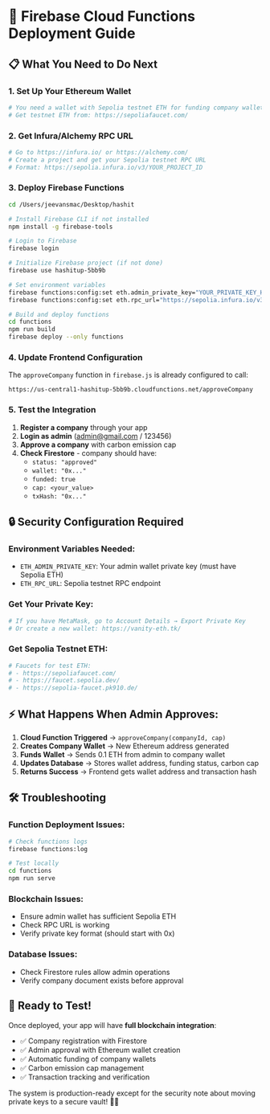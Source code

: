 # 🚀 Firebase Cloud Functions Deployment Guide

## 📋 What You Need to Do Next

### 1. **Set Up Your Ethereum Wallet**

```bash
# You need a wallet with Sepolia testnet ETH for funding company wallets
# Get testnet ETH from: https://sepoliafaucet.com/
```

### 2. **Get Infura/Alchemy RPC URL**

```bash
# Go to https://infura.io/ or https://alchemy.com/
# Create a project and get your Sepolia testnet RPC URL
# Format: https://sepolia.infura.io/v3/YOUR_PROJECT_ID
```

### 3. **Deploy Firebase Functions**

```bash
cd /Users/jeevansmac/Desktop/hashit

# Install Firebase CLI if not installed
npm install -g firebase-tools

# Login to Firebase
firebase login

# Initialize Firebase project (if not done)
firebase use hashitup-5bb9b

# Set environment variables
firebase functions:config:set eth.admin_private_key="YOUR_PRIVATE_KEY_HERE"
firebase functions:config:set eth.rpc_url="https://sepolia.infura.io/v3/YOUR_INFURA_KEY"

# Build and deploy functions
cd functions
npm run build
firebase deploy --only functions
```

### 4. **Update Frontend Configuration**

The `approveCompany` function in `firebase.js` is already configured to call:

```
https://us-central1-hashitup-5bb9b.cloudfunctions.net/approveCompany
```

### 5. **Test the Integration**

1. **Register a company** through your app
2. **Login as admin** (admin@gmail.com / 123456)
3. **Approve a company** with carbon emission cap
4. **Check Firestore** - company should have:
   - `status: "approved"`
   - `wallet: "0x..."`
   - `funded: true`
   - `cap: <your_value>`
   - `txHash: "0x..."`

## 🔒 Security Configuration Required

### Environment Variables Needed:

- `ETH_ADMIN_PRIVATE_KEY`: Your admin wallet private key (must have Sepolia ETH)
- `ETH_RPC_URL`: Sepolia testnet RPC endpoint

### Get Your Private Key:

```bash
# If you have MetaMask, go to Account Details → Export Private Key
# Or create a new wallet: https://vanity-eth.tk/
```

### Get Sepolia Testnet ETH:

```bash
# Faucets for test ETH:
# - https://sepoliafaucet.com/
# - https://faucet.sepolia.dev/
# - https://sepolia-faucet.pk910.de/
```

## ⚡ What Happens When Admin Approves:

1. **Cloud Function Triggered** → `approveCompany(companyId, cap)`
2. **Creates Company Wallet** → New Ethereum address generated
3. **Funds Wallet** → Sends 0.1 ETH from admin to company wallet
4. **Updates Database** → Stores wallet address, funding status, carbon cap
5. **Returns Success** → Frontend gets wallet address and transaction hash

## 🛠 Troubleshooting

### Function Deployment Issues:

```bash
# Check functions logs
firebase functions:log

# Test locally
cd functions
npm run serve
```

### Blockchain Issues:

- Ensure admin wallet has sufficient Sepolia ETH
- Check RPC URL is working
- Verify private key format (should start with 0x)

### Database Issues:

- Check Firestore rules allow admin operations
- Verify company document exists before approval

## 📱 Ready to Test!

Once deployed, your app will have **full blockchain integration**:

- ✅ Company registration with Firestore
- ✅ Admin approval with Ethereum wallet creation
- ✅ Automatic funding of company wallets
- ✅ Carbon emission cap management
- ✅ Transaction tracking and verification

The system is production-ready except for the security note about moving private keys to a secure vault! 🌱✨

